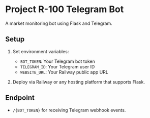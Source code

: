 # Project R-100 Telegram Bot

A market monitoring bot using Flask and Telegram.

## Setup

1. Set environment variables:
   - `BOT_TOKEN`: Your Telegram bot token
   - `TELEGRAM_ID`: Your Telegram user ID
   - `WEBSITE_URL`: Your Railway public app URL

2. Deploy via Railway or any hosting platform that supports Flask.

## Endpoint

- `/{BOT_TOKEN}` for receiving Telegram webhook events.